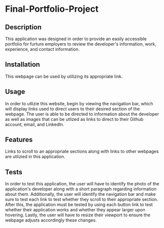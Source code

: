 # Final-Portfolio-Project


## Description

This application was designed in order to provide an easily accessible portfolio for furture employers to review the developer's information, work, experience, and contact information.

## Installation
This webpage can be used by utilizing its appropriate link. 


## Usage

In order to utlizie this website, begin by viewing the navigation bar, which will display links used to direct users to their desired section of the webpage. The user is able to be directed to information about the developer as well as images that can be utlized as links to direct to their Github account, email, and LinkedIn. 


## Features

Links to scroll to an appropriate sections along with links to other webpages are utlizied in this application.


## Tests

In order to test this application, the user will have to identify the photo of the application's developer along with a short paragraph regarding information about them. Additionally, the user will identify the navigation bar and make sure to test each link to test whether they scroll to their appropriate section. After this, the application must be tested by using each button link to test whether their application works and whether they appear larger upon hovering. Lastly, the user will have to resize their viewport to ensure the webpage adjusts accordingly these changes. 





